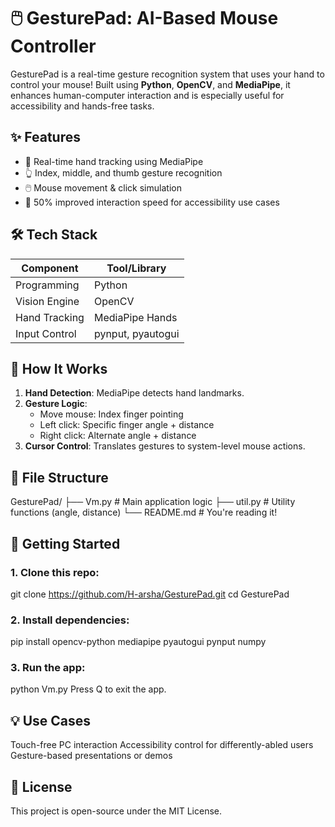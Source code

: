 # 🖱️ GesturePad: AI-Based Mouse Controller

GesturePad is a real-time gesture recognition system that uses your hand to control your mouse! Built using **Python**, **OpenCV**, and **MediaPipe**, it enhances human-computer interaction and is especially useful for accessibility and hands-free tasks.

## ✨ Features

- 📍 Real-time hand tracking using MediaPipe
- 👆 Index, middle, and thumb gesture recognition
- 🖱️ Mouse movement & click simulation
- 🚀 50% improved interaction speed for accessibility use cases


## 🛠️ Tech Stack

| Component     | Tool/Library     |
|---------------|------------------|
| Programming   | Python           |
| Vision Engine | OpenCV           |
| Hand Tracking | MediaPipe Hands  |
| Input Control | pynput, pyautogui|

## 🧠 How It Works

1. **Hand Detection**: MediaPipe detects hand landmarks.
2. **Gesture Logic**:
   - Move mouse: Index finger pointing
   - Left click: Specific finger angle + distance
   - Right click: Alternate angle + distance
3. **Cursor Control**: Translates gestures to system-level mouse actions.

## 📁 File Structure

GesturePad/
├── Vm.py # Main application logic
├── util.py # Utility functions (angle, distance)
└── README.md # You're reading it!

## 🚀 Getting Started

### 1. Clone this repo:
git clone https://github.com/H-arsha/GesturePad.git
cd GesturePad
### 2. Install dependencies:
pip install opencv-python mediapipe pyautogui pynput numpy
### 3. Run the app:
python Vm.py
Press Q to exit the app.

## 💡 Use Cases
Touch-free PC interaction
Accessibility control for differently-abled users
Gesture-based presentations or demos

## 📜 License
This project is open-source under the MIT License.



